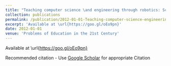 ```yaml
---
title: "Teaching computer science \and engineering through robotics: Science \and art form"
collection: publications
permalink: /publication/2012-01-01-Teaching-computer-science-engineering-through-robotics-Science-art-form
excerpt: 'Available at \url{https://goo.gl/oEo9pn}'
date: 2012-01-01
venue: 'Problems of Education in the 21st Century'
---
```

Available at \url{https://goo.gl/oEo9pn}

Recommended citation - Use [Google Scholar](https://scholar.google.com/scholar?q=Teaching+computer+science+\&amp;+engineering+through+robotics:+Science+\&amp;+art+form) for appropriate Citation 